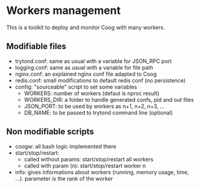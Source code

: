 # Workers management

This is a toolkit to deploy and monitor Coog with many workers.

## Modifiable files

- trytond.conf: same as usual with a variable for JSON\_RPC port
- logging.conf: same as usual with a variable for file path
- nginx.conf: an explained nginx conf file adapted to Coog
- redis.conf: small modifications to default redis conf (no persistence)
- config: "sourceable" script to set some variables
    - WORKERS: number of workers (defaut is nproc result)
    - WORKERS\_DIR: a folder to handle generated confs, pid and out files
    - JSON\_PORT: to be used by workers as n+1, n+2, n+3, ...
    - DB\_NAME: to be passed to trytond command line (optional)

## Non modifiable scripts

- coogw: all bash logic implemented there
- start/stop/restart:
    - called without params: start/stop/restart all workers
    - called with param (n): start/stop/restart worker n
- info: gives informations about workers (running, memory usage, time, ...).
  parameter is the rank of the worker

